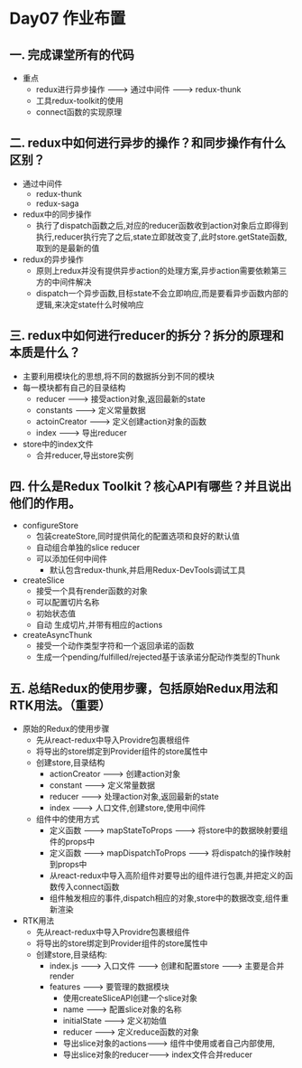 # Day07 作业布置

## 一. 完成课堂所有的代码

- 重点
  - redux进行异步操作 ---> 通过中间件 ---> redux-thunk
  - 工具redux-toolkit的使用
  - connect函数的实现原理

## 二. redux中如何进行异步的操作？和同步操作有什么区别？

- 通过中间件
  - redux-thunk
  - redux-saga
- redux中的同步操作
  - 执行了dispatch函数之后,对应的reducer函数收到action对象后立即得到执行,reducer执行完了之后,state立即就改变了,此时store.getState函数,取到的是最新的值
- redux的异步操作
  - 原则上redux并没有提供异步action的处理方案,异步action需要依赖第三方的中间件解决
  - dispatch一个异步函数,目标state不会立即响应,而是要看异步函数内部的逻辑,来决定state什么时候响应

## 三. redux中如何进行reducer的拆分？拆分的原理和本质是什么？

- 主要利用模块化的思想,将不同的数据拆分到不同的模块
- 每一模块都有自己的目录结构
  - reducer ---> 接受action对象,返回最新的state
  - constants ---> 定义常量数据
  - actoinCreator ---> 定义创建action对象的函数
  - index ---> 导出reducer
- store中的index文件
  - 合并reducer,导出store实例

## 四. 什么是Redux Toolkit？核心API有哪些？并且说出他们的作用。

- configureStore
  - 包装createStore,同时提供简化的配置选项和良好的默认值
  - 自动组合单独的slice reducer
  - 可以添加任何中间件
    - 默认包含redux-thunk,并启用Redux-DevTools调试工具
- createSlice 
  - 接受一个具有render函数的对象
  - 可以配置切片名称
  - 初始状态值
  - 自动 生成切片,并带有相应的actions
- createAsyncThunk
  - 接受一个动作类型字符和一个返回承诺的函数
  - 生成一个pending/fulfilled/rejected基于该承诺分配动作类型的Thunk

## 五. 总结Redux的使用步骤，包括原始Redux用法和RTK用法。（重要）

- 原始的Redux的使用步骤
  - 先从react-redux中导入Providre包裹根组件
  - 将导出的store绑定到Provider组件的store属性中
  - 创建store,目录结构
    - actionCreator ---> 创建action对象
    - constant  ---> 定义常量数据
    - reducer ---> 处理action对象,返回最新的state
    - index ---> 人口文件,创建store,使用中间件
  - 组件中的使用方式
    - 定义函数 ---> mapStateToProps ---> 将store中的数据映射要组件的props中
    - 定义函数 --->  mapDispatchToProps ---> 将dispatch的操作映射到props中
    - 从react-redux中导入高阶组件对要导出的组件进行包裹,并把定义的函数传入connect函数
    - 组件触发相应的事件,dispatch相应的对象,store中的数据改变,组件重新渲染
- RTK用法
  - 先从react-redux中导入Providre包裹根组件
  - 将导出的store绑定到Provider组件的store属性中
  - 创建store,目录结构:
    - index.js ---> 入口文件  ---> 创建和配置store ---> 主要是合并render
    - features ---> 要管理的数据模块
      - 使用createSliceAPI创建一个slice对象
      - name ---> 配置slice对象的名称
      - initialState ---> 定义初始值
      - reducer ---> 定义reduce函数的对象
      - 导出slice对象的actions---> 组件中使用或者自己内部使用,
      - 导出slice对象的reducer---> index文件合并reducer



















































































